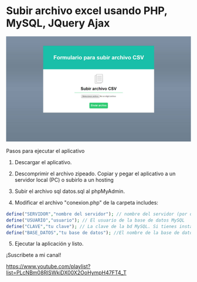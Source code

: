 # Subir archivo excel usando PHP, MySQL, JQuery Ajax

![Image of screenshot](https://github.com/DesarrolloWebyTutoriales/subir-archivo-excel-jquery-ajax/blob/master/images/screenshot.jpg)

Pasos para ejecutar el aplicativo

1. Descargar el aplicativo.

2. Descomprimir el archivo zipeado. Copiar y pegar el aplicativo a un servidor local (PC) o subirlo a un hosting

3. Subir el archivo sql datos.sql al phpMyAdmin.

4. Modificar el archivo "conexion.php" de la carpeta includes:

```php
define("SERVIDOR","nombre del servidor"); // nombre del servidor (por defecto es localhost)
define("USUARIO","usuario"); // El usuario de la base de datos MySQL
define("CLAVE","tu clave"); // La clave de la bd MySQL. Si tienes instado xampp, dejarlo en blanco
define("BASE_DATOS","tu base de datos"); //El nombre de la base de datos que has creado.
```

5. Ejecutar la aplicación y listo.

¡Suscribete a mi canal!

https://www.youtube.com/playlist?list=PLcNBm08RlSWkiDX00X2OoHympH47FT4_T
